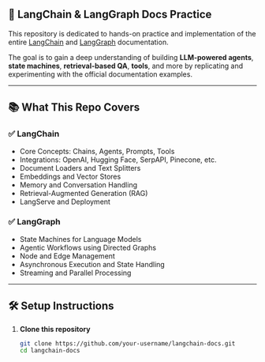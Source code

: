 ## 🧠 LangChain & LangGraph Docs Practice

This repository is dedicated to hands-on practice and implementation of the entire [LangChain](https://docs.langchain.com/docs/) and [LangGraph](https://docs.langchain.com/langgraph/) documentation.

The goal is to gain a deep understanding of building **LLM-powered agents**, **state machines**, **retrieval-based QA**, **tools**, and more by replicating and experimenting with the official documentation examples.

---

## 📚 What This Repo Covers

### ✅ LangChain
- Core Concepts: Chains, Agents, Prompts, Tools
- Integrations: OpenAI, Hugging Face, SerpAPI, Pinecone, etc.
- Document Loaders and Text Splitters
- Embeddings and Vector Stores
- Memory and Conversation Handling
- Retrieval-Augmented Generation (RAG)
- LangServe and Deployment

### ✅ LangGraph
- State Machines for Language Models
- Agentic Workflows using Directed Graphs
- Node and Edge Management
- Asynchronous Execution and State Handling
- Streaming and Parallel Processing

---

## 🛠️ Setup Instructions

1. **Clone this repository**
   ```bash
   git clone https://github.com/your-username/langchain-docs.git
   cd langchain-docs
